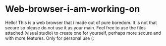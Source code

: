 # Web-browser-i-am-working-on

Hello! 
This is a web browser that i made out of pure boredom. It is not that secure so please do not use it as your main.
Feel free to use the files attached (visual studio) to create one for yourself, perhaps more secure and with more features.
Only for personal use (:
